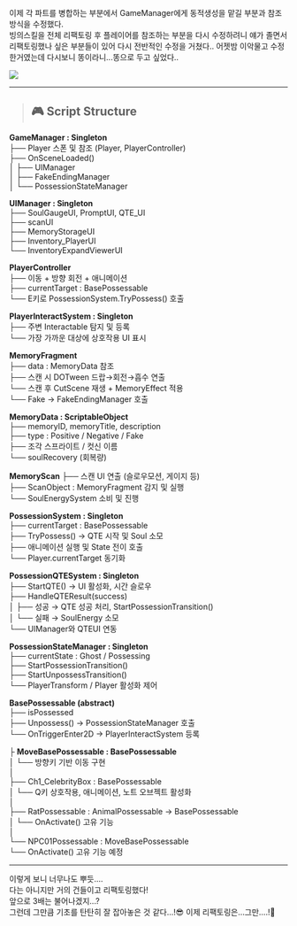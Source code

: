 이제 각 파트를 병합하는 부분에서 GameManager에게 동적생성을 맡길 부분과 참조방식을 수정했다.  
빙의스킬을 전체 리팩토링 후 플레이어를 참조하는 부분을 다시 수정하려니 얘가 졸면서 리팩토링했나 싶은 부분들이 있어 다시 전반적인 수정을 거쳤다..
어젯밤 이악물고 수정한거였는데 다시보니 똥이라니...똥으로 두고 싶었다..  

![](https://velog.velcdn.com/images/rlqma1131/post/6e9a2882-5902-4fd6-8716-d0fa9bc6b097/image.png)  
___
>## 🎮 Script Structure

**GameManager : Singleton<GameManager>**  
├── Player 스폰 및 참조 (Player, PlayerController)  
├── OnSceneLoaded()  
│   ├── UIManager  
│   ├── FakeEndingManager  
│   └── PossessionStateManager  
  
**UIManager : Singleton<UIManager>**  
├── SoulGaugeUI, PromptUI, QTE_UI  
├── scanUI  
├── MemoryStorageUI  
├── Inventory_PlayerUI  
└── InventoryExpandViewerUI  
  
**PlayerController**  
├── 이동 + 방향 회전 + 애니메이션  
├── currentTarget : BasePossessable  
└── E키로 PossessionSystem.TryPossess() 호출 
   
**PlayerInteractSystem : Singleton<PlayerInteractSystem>**  
├── 주변 Interactable 탐지 및 등록  
└── 가장 가까운 대상에 상호작용 UI 표시  
  
**MemoryFragment**  
├── data : MemoryData 참조  
├── 스캔 시 DOTween 드랍→회전→흡수 연출  
└── 스캔 후 CutScene 재생 + MemoryEffect 적용  
    └── Fake → FakeEndingManager 호출  
  
**MemoryData : ScriptableObject**  
├── memoryID, memoryTitle, description  
├── type : Positive / Negative / Fake  
├── 조각 스프라이트 / 컷신 이름    
└── soulRecovery (회복량)  
  
**MemoryScan**
├── 스캔 UI 연출 (슬로우모션, 게이지 등)  
├── ScanObject : MemoryFragment 감지 및 실행  
└── SoulEnergySystem 소비 및 진행  
  
**PossessionSystem : Singleton<PossessionSystem>**  
├── currentTarget : BasePossessable  
├── TryPossess() → QTE 시작 및 Soul 소모  
├── 애니메이션 실행 및 State 전이 호출  
└── Player.currentTarget 동기화  
  
**PossessionQTESystem : Singleton<PossessionQTESystem>**  
├── StartQTE() → UI 활성화, 시간 슬로우  
├── HandleQTEResult(success)  
│   ├── 성공 → QTE 성공 처리, StartPossessionTransition()  
│   └── 실패 → SoulEnergy 소모  
└── UIManager와 QTEUI 연동  
    
**PossessionStateManager : Singleton<PossessionStateManager>**  
├── currentState : Ghost / Possessing  
├── StartPossessionTransition()  
├── StartUnpossessTransition()  
└── PlayerTransform / Player 활성화 제어  
  
**BasePossessable (abstract)**  
├── isPossessed   
├── Unpossess() → PossessionStateManager 호출  
└── OnTriggerEnter2D → PlayerInteractSystem 등록  
  
  ├ **MoveBasePossessable : BasePossessable**  
  │   └── 방향키 기반 이동 구현  
  │  
  ├── Ch1_CelebrityBox : BasePossessable  
  │   └── Q키 상호작용, 애니메이션, 노트 오브젝트 활성화  
  │   
  ├── RatPossessable : AnimalPossessable → BasePossessable    
  │   └── OnActivate() 고유 기능  
  │  
  └── NPC01Possessable : MoveBasePossessable    
      └── OnActivate() 고유 기능 예정    
  ___    
      
이렇게 보니 너무나도 뿌듯....      
다는 아니지만 거의 건들이고 리팩토링했다!      
앞으로 3배는 불어나겠지...?      
그런데 그만큼 기초를 탄탄히 잘 잡아놓은 것 같다...!😎
이제 리팩토링은...그만....!🙏    
